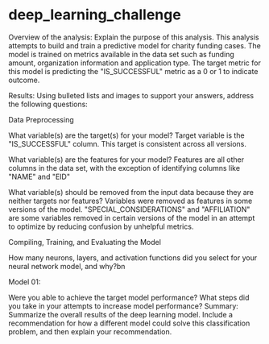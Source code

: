 # deep_learning_challenge

Overview of the analysis: Explain the purpose of this analysis.
This analysis attempts to build and train a predictive model for charity funding cases. The model is trained on metrics available in the data set such as funding amount, organization information and application type. The target metric for this model is predicting the "IS_SUCCESSFUL" metric as a 0 or 1 to indicate outcome. 


Results: Using bulleted lists and images to support your answers, address the following questions:

Data Preprocessing

What variable(s) are the target(s) for your model?
Target variable is the "IS_SUCCESSFUL" column.
This target is consistent across all versions.

What variable(s) are the features for your model?
Features are all other columns in the data set, with the exception of identifying columns like "NAME" and "EID"

What variable(s) should be removed from the input data because they are neither targets nor features?
Variables were removed as features in some versions of the model. "SPECIAL_CONSIDERATIONS" and "AFFILIATION" are some variables removed in certain versions of the model in an attempt to optimize by reducing confusion by unhelpful metrics.

Compiling, Training, and Evaluating the Model

How many neurons, layers, and activation functions did you select for your neural network model, and why?bn

Model 01:


Were you able to achieve the target model performance?
What steps did you take in your attempts to increase model performance?
Summary: Summarize the overall results of the deep learning model. Include a recommendation for how a different model could solve this classification problem, and then explain your recommendation.

